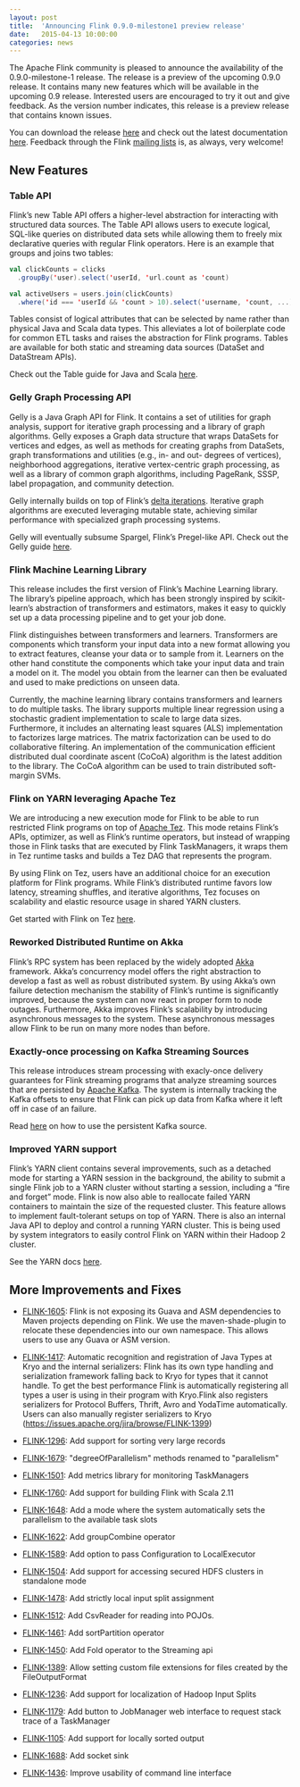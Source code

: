 ```yaml
---
layout: post
title:  'Announcing Flink 0.9.0-milestone1 preview release'
date:   2015-04-13 10:00:00
categories: news
---
```


The Apache Flink community is pleased to announce the availability of
the 0.9.0-milestone-1 release. The release is a preview of the
upcoming 0.9.0 release. It contains many new features which will be
available in the upcoming 0.9 release. Interested users are encouraged
to try it out and give feedback. As the version number indicates, this
release is a preview release that contains known issues.

You can download the release
[here](http://flink.apache.org/downloads.html#preview) and check out the
latest documentation
[here]({{site.DOCS_BASE_URL}}flink-docs-master/). Feedback
through the Flink [mailing
lists](http://flink.apache.org/community.html#mailing-lists) is, as
always, very welcome!

## New Features

### Table API

Flink’s new Table API offers a higher-level abstraction for
interacting with structured data sources. The Table API allows users
to execute logical, SQL-like queries on distributed data sets while
allowing them to freely mix declarative queries with regular Flink
operators. Here is an example that groups and joins two tables:

```scala
val clickCounts = clicks
  .groupBy('user).select('userId, 'url.count as 'count)

val activeUsers = users.join(clickCounts)
  .where('id === 'userId && 'count > 10).select('username, 'count, ...)
```

Tables consist of logical attributes that can be selected by name
rather than physical Java and Scala data types. This alleviates a lot
of boilerplate code for common ETL tasks and raises the abstraction
for Flink programs. Tables are available for both static and streaming
data sources (DataSet and DataStream APIs).

Check out the Table guide for Java and Scala
[here]({{site.DOCS_BASE_URL}}flink-docs-master/apis/batch/libs/table.html).

### Gelly Graph Processing API

Gelly is a Java Graph API for Flink. It contains a set of utilities
for graph analysis, support for iterative graph processing and a
library of graph algorithms. Gelly exposes a Graph data structure that
wraps DataSets for vertices and edges, as well as methods for creating
graphs from DataSets, graph transformations and utilities (e.g., in-
and out- degrees of vertices), neighborhood aggregations, iterative
vertex-centric graph processing, as well as a library of common graph
algorithms, including PageRank, SSSP, label propagation, and community
detection.

Gelly internally builds on top of Flink’s [delta
iterations]({{site.DOCS_BASE_URL}}flink-docs-master/apis/batch/iterations.html). Iterative
graph algorithms are executed leveraging mutable state, achieving
similar performance with specialized graph processing systems.

Gelly will eventually subsume Spargel, Flink’s Pregel-like API. Check
out the Gelly guide
[here]({{site.DOCS_BASE_URL}}flink-docs-master/apis/batch/libs/gelly.html).

### Flink Machine Learning Library

This release includes the first version of Flink’s Machine Learning
library. The library’s pipeline approach, which has been strongly
inspired by scikit-learn’s abstraction of transformers and estimators,
makes it easy to quickly set up a data processing pipeline and to get
your job done.

Flink distinguishes between transformers and learners. Transformers
are components which transform your input data into a new format
allowing you to extract features, cleanse your data or to sample from
it. Learners on the other hand constitute the components which take
your input data and train a model on it. The model you obtain from the
learner can then be evaluated and used to make predictions on unseen
data.

Currently, the machine learning library contains transformers and
learners to do multiple tasks. The library supports multiple linear
regression using a stochastic gradient implementation to scale to
large data sizes. Furthermore, it includes an alternating least
squares (ALS) implementation to factorizes large matrices. The matrix
factorization can be used to do collaborative filtering. An
implementation of the communication efficient distributed dual
coordinate ascent (CoCoA) algorithm is the latest addition to the
library. The CoCoA algorithm can be used to train distributed
soft-margin SVMs.

### Flink on YARN leveraging Apache Tez

We are introducing a new execution mode for Flink to be able to run
restricted Flink programs on top of [Apache
Tez](http://tez.apache.org). This mode retains Flink’s APIs,
optimizer, as well as Flink’s runtime operators, but instead of
wrapping those in Flink tasks that are executed by Flink TaskManagers,
it wraps them in Tez runtime tasks and builds a Tez DAG that
represents the program.

By using Flink on Tez, users have an additional choice for an
execution platform for Flink programs. While Flink’s distributed
runtime favors low latency, streaming shuffles, and iterative
algorithms, Tez focuses on scalability and elastic resource usage in
shared YARN clusters.

Get started with Flink on Tez
[here]({{site.DOCS_BASE_URL}}flink-docs-master/setup/flink_on_tez.html).

### Reworked Distributed Runtime on Akka

Flink’s RPC system has been replaced by the widely adopted
[Akka](http://akka.io) framework. Akka’s concurrency model offers the
right abstraction to develop a fast as well as robust distributed
system. By using Akka’s own failure detection mechanism the stability
of Flink’s runtime is significantly improved, because the system can
now react in proper form to node outages. Furthermore, Akka improves
Flink’s scalability by introducing asynchronous messages to the
system. These asynchronous messages allow Flink to be run on many more
nodes than before.

### Exactly-once processing on Kafka Streaming Sources

This release introduces stream processing with exacly-once delivery
guarantees for Flink streaming programs that analyze streaming sources
that are persisted by [Apache Kafka](http://kafka.apache.org). The
system is internally tracking the Kafka offsets to ensure that Flink
can pick up data from Kafka where it left off in case of an failure.

Read
[here]({{site.DOCS_BASE_URL}}flink-docs-master/apis/streaming_guide.html#apache-kafka)
on how to use the persistent Kafka source.

### Improved YARN support

Flink’s YARN client contains several improvements, such as a detached
mode for starting a YARN session in the background, the ability to
submit a single Flink job to a YARN cluster without starting a
session, including a “fire and forget” mode. Flink is now also able to
reallocate failed YARN containers to maintain the size of the
requested cluster. This feature allows to implement fault-tolerant
setups on top of YARN. There is also an internal Java API to deploy
and control a running YARN cluster. This is being used by system
integrators to easily control Flink on YARN within their Hadoop 2
cluster.

See the YARN docs
[here]({{site.DOCS_BASE_URL}}flink-docs-master/setup/yarn_setup.html).

## More Improvements and Fixes

* [FLINK-1605](https://issues.apache.org/jira/browse/FLINK-1605):
  Flink is not exposing its Guava and ASM dependencies to Maven
  projects depending on Flink. We use the maven-shade-plugin to
  relocate these dependencies into our own namespace. This allows
  users to use any Guava or ASM version.

* [FLINK-1417](https://issues.apache.org/jira/browse/FLINK-1605):
Automatic recognition and registration of Java Types at Kryo and the
internal serializers: Flink has its own type handling and
serialization framework falling back to Kryo for types that it cannot
handle. To get the best performance Flink is automatically registering
all types a user is using in their program with Kryo.Flink also
registers serializers for Protocol Buffers, Thrift, Avro and YodaTime
automatically.  Users can also manually register serializers to Kryo
(https://issues.apache.org/jira/browse/FLINK-1399)

* [FLINK-1296](https://issues.apache.org/jira/browse/FLINK-1296): Add
  support for sorting very large records

* [FLINK-1679](https://issues.apache.org/jira/browse/FLINK-1679):
  "degreeOfParallelism" methods renamed to "parallelism"

* [FLINK-1501](https://issues.apache.org/jira/browse/FLINK-1501): Add
  metrics library for monitoring TaskManagers

* [FLINK-1760](https://issues.apache.org/jira/browse/FLINK-1760): Add
  support for building Flink with Scala 2.11

* [FLINK-1648](https://issues.apache.org/jira/browse/FLINK-1648): Add
  a mode where the system automatically sets the parallelism to the
  available task slots

* [FLINK-1622](https://issues.apache.org/jira/browse/FLINK-1622): Add
  groupCombine operator

* [FLINK-1589](https://issues.apache.org/jira/browse/FLINK-1589): Add
  option to pass Configuration to LocalExecutor

* [FLINK-1504](https://issues.apache.org/jira/browse/FLINK-1504): Add
  support for accessing secured HDFS clusters in standalone mode

* [FLINK-1478](https://issues.apache.org/jira/browse/FLINK-1478): Add
  strictly local input split assignment

* [FLINK-1512](https://issues.apache.org/jira/browse/FLINK-1512): Add
  CsvReader for reading into POJOs.

* [FLINK-1461](https://issues.apache.org/jira/browse/FLINK-1461): Add
  sortPartition operator

* [FLINK-1450](https://issues.apache.org/jira/browse/FLINK-1450): Add
  Fold operator to the Streaming api

* [FLINK-1389](https://issues.apache.org/jira/browse/FLINK-1389):
  Allow setting custom file extensions for files created by the
  FileOutputFormat

* [FLINK-1236](https://issues.apache.org/jira/browse/FLINK-1236): Add
  support for localization of Hadoop Input Splits

* [FLINK-1179](https://issues.apache.org/jira/browse/FLINK-1179): Add
  button to JobManager web interface to request stack trace of a
  TaskManager

* [FLINK-1105](https://issues.apache.org/jira/browse/FLINK-1105): Add
  support for locally sorted output

* [FLINK-1688](https://issues.apache.org/jira/browse/FLINK-1688): Add
  socket sink

* [FLINK-1436](https://issues.apache.org/jira/browse/FLINK-1436):
  Improve usability of command line interface
